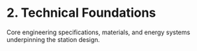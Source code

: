 # 2. Technical Foundations

Core engineering specifications, materials, and energy systems underpinning the station design.

